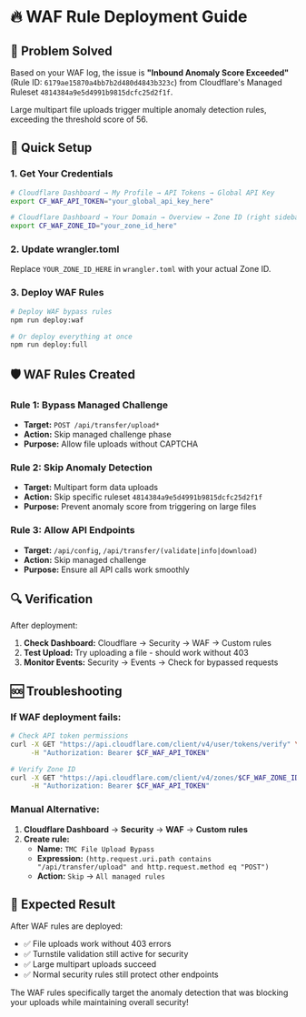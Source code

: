 # 🔥 WAF Rule Deployment Guide

## 🎯 Problem Solved
Based on your WAF log, the issue is **"Inbound Anomaly Score Exceeded"** (Rule ID: `6179ae15870a4bb7b2d480d4843b323c`) from Cloudflare's Managed Ruleset `4814384a9e5d4991b9815dcfc25d2f1f`.

Large multipart file uploads trigger multiple anomaly detection rules, exceeding the threshold score of 56.

## 🚀 Quick Setup

### 1. Get Your Credentials
```bash
# Cloudflare Dashboard → My Profile → API Tokens → Global API Key
export CF_WAF_API_TOKEN="your_global_api_key_here"

# Cloudflare Dashboard → Your Domain → Overview → Zone ID (right sidebar)
export CF_WAF_ZONE_ID="your_zone_id_here"
```

### 2. Update wrangler.toml
Replace `YOUR_ZONE_ID_HERE` in `wrangler.toml` with your actual Zone ID.

### 3. Deploy WAF Rules
```bash
# Deploy WAF bypass rules
npm run deploy:waf

# Or deploy everything at once
npm run deploy:full
```

## 🛡️ WAF Rules Created

### Rule 1: Bypass Managed Challenge
- **Target:** `POST /api/transfer/upload*`
- **Action:** Skip managed challenge phase
- **Purpose:** Allow file uploads without CAPTCHA

### Rule 2: Skip Anomaly Detection  
- **Target:** Multipart form data uploads
- **Action:** Skip specific ruleset `4814384a9e5d4991b9815dcfc25d2f1f`
- **Purpose:** Prevent anomaly score from triggering on large files

### Rule 3: Allow API Endpoints
- **Target:** `/api/config`, `/api/transfer/(validate|info|download)`  
- **Action:** Skip managed challenge
- **Purpose:** Ensure all API calls work smoothly

## 🔍 Verification

After deployment:

1. **Check Dashboard:** Cloudflare → Security → WAF → Custom rules
2. **Test Upload:** Try uploading a file - should work without 403
3. **Monitor Events:** Security → Events → Check for bypassed requests

## 🆘 Troubleshooting

### If WAF deployment fails:
```bash
# Check API token permissions
curl -X GET "https://api.cloudflare.com/client/v4/user/tokens/verify" \
     -H "Authorization: Bearer $CF_WAF_API_TOKEN"

# Verify Zone ID
curl -X GET "https://api.cloudflare.com/client/v4/zones/$CF_WAF_ZONE_ID" \
     -H "Authorization: Bearer $CF_WAF_API_TOKEN"
```

### Manual Alternative:
1. **Cloudflare Dashboard** → **Security** → **WAF** → **Custom rules**
2. **Create rule:**
   - **Name:** `TMC File Upload Bypass`
   - **Expression:** `(http.request.uri.path contains "/api/transfer/upload" and http.request.method eq "POST")`
   - **Action:** `Skip` → `All managed rules`

## 🎉 Expected Result

After WAF rules are deployed:
- ✅ File uploads work without 403 errors
- ✅ Turnstile validation still active for security
- ✅ Large multipart uploads succeed
- ✅ Normal security rules still protect other endpoints

The WAF rules specifically target the anomaly detection that was blocking your uploads while maintaining overall security!